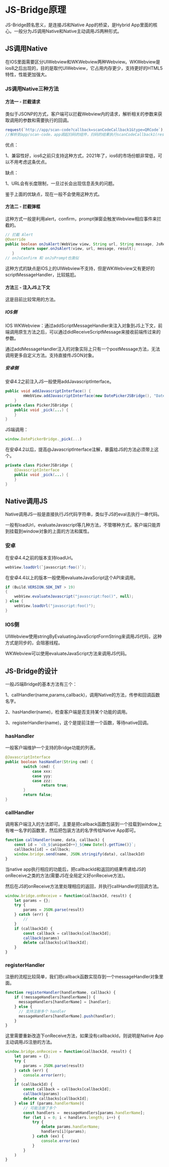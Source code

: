 # JS-Bridge原理

JS-Bridge顾名思义，是连接JS和Native App的桥梁，是Hybrid App里面的核心。一般分为JS调用Native和Native主动调用JS两种形式。

## JS调用Native

在IOS里面需要区分UIWebview和WKWebview两种Webview。WKWebview是ios8之后出现的，目的是取代UIWebview，它占用内存更少，支持更好的HTML5特性，性能更加强大。

### JS调用Native三种方法

#### 方法一 - 拦截请求

类似于JSONP的方式，客户端可以拦截Webview内的请求，解析相关的参数来获取调用的参数和需要执行的回调。

```js
request(`http://app/scan-code?callback=scanCodeCallback1&type=QRCode`);
//解析到app/scan-code，app调起扫码的组件，扫码的结果执行scanCodeCallback1(result)
```

优点：

1、兼容性好，ios6之前只支持这种方式，2021年了，ios6的市场份额非常低，可以不用考虑这条优点。

缺点：

1、URL会有长度限制，一旦过长会出现信息丢失的问题。

鉴于上面的优缺点，现在一般不会使用这种方式。

#### 方法二 - 拦截弹框

这种方式一般是利用alert，confirm，prompt弹窗会触发Webview相应事件来拦截的。

```java
// 拦截 Alert
@Override
public boolean onJsAlert(WebView view, String url, String message, JsResult result) {
       return super.onJsAlert(view, url, message, result);
   }
// onJsConfirm 和 onJsPrompt也类似
```
这种方式的缺点是IOS上的UIWebview不支持，但是WKWebview又有更好的scriptMessageHandler，比较尴尬。

#### 方法三 - 注入JS上下文

这是目前比较常用的方法。

##### IOS侧

IOS WKWebview：通过addScriptMessageHandler来注入对象到JS上下文，前端调用原生方法之后，可以通过didReceiveScriptMessage来接收前端传过来的参数。

通过addMessageHandler注入的对象实际上只有一个postMessage方法，无法调用更多自定义方法。支持直接传JSON对象。

##### 安卓侧

安卓4.2之前注入JS一般使用addJavascriptInterface。

```java
public void addJavascriptInterface() {
        mWebView.addJavascriptInterface(new DatePickerJSBridge(), "DatePickerBridge");
    }
private class PickerJSBridge {
    public void _pick(...) {
    }
}
```

JS端调用：

```js
window.DatePickerBridge._pick(...)
```

在安卓4.2以后，提高@JavascriptInterface注解，暴露给JS的方法必须带上这个。

```java
private class PickerJSBridge {
    @JavascriptInterface
    public void _pick(...) {
    }
}
```

## Native调用JS

Native调用JS一般是直接执行JS代码字符串，类似于JS的eval去执行一串代码。

一般有loadUrl，evaluateJavascript等几种方法，不管哪种方式，客户端只能弄到挂载到window对象的上面的方法和属性。

### 安卓

在安卓4.4之前的版本支持loadUrl。

```java
webView.loadUrl(`javascript:foo()`);
```

在安卓4.4以上的版本一般使用evaluateJavaScript这个API来调用。

```java
if (Build.VERSION.SDK_INT > 19)
{
    webView.evaluateJavascript("javascript:foo()", null);
} else {
    webView.loadUrl("javascript:foo()");
}
```

### IOS侧

UIWebview使用stringByEvaluatingJavaScriptFormString来调用JS代码，这种方式是同步的，会阻塞线程。

WKWebview可以使用evaluateJavaScript方法来调用JS代码。

## JS-Bridge的设计

一般JS端Bridge的基本方法有三个：

1、callHandler(name,params,callback)，调用Native的方法，传参和回调函数名字。

2、hasHandler(name)，检查客户端是否支持某个功能的调用。

3、registerHandler(name)，这个是提前注册一个函数，等待native回调。

### hasHandler

一般客户端维护一个支持的Bridge功能的列表。

```java
@JavascriptInterface
public boolean hasHandler(String cmd) {
        switch (cmd) {
            case xxx:
            case yyy:
            case zzz:
                return true;
        }
        return false;
}
```

### callHandler

调用客户端注入的方法即可。主要是把callback函数包装到一个挂载到window上有唯一名字的函数里，然后把包装方法的名字传给Native App即可。

```js
function callHandler(name, data, callback) {
    const id = `cb_${uniqueId++}_${new Date().getTime()}`;
    callbacks[id] = callback;
    window.bridge.send(name, JSON.stringify(data), callbackId)
}
```

当native app执行相应的功能后，把callbackId和返回的结果传递给JS的onReceive之类的方法(需要JS在全局定义好onReceive方法)。

然后在JS的onReceive方法里处理相应的返回，并执行callHandler的回调方法。


```js
window.bridge.onReceive = function(callbackId, result) {
    let params = {};
    try {
        params = JSON.parse(result)
    } catch (err) {
        //
    }
    if (callbackId) {
        const callback = callbacks[callbackId];
        callback(params)
        delete callbacks[callbackId];
    }
}
```

### registerHandler

注册的流程比较简单，我们把callback函数实现存到一个messageHandler对象里面。

```js
function registerHandler(handlerName, callback) {
    if (!messageHandlers[handlerName]) {
      messageHandlers[handlerName] = [handler];
    } else {
      // 支持注册多个 handler
      messageHandlers[handlerName].push(handler);
    }
}
```

这里需要重新改造下onReceive方法，如果没有callbackId，则说明是Native App主动调用JS注册的方法。

```js
window.bridge.onReceive = function(callbackId, result) {
    let params = {};
    try {
        params = JSON.parse(result)
    } catch (err) {
        console.error(err);
    }
    if (callbackId) {
        const callback = callbacks[callbackId];
        callback(params)
        delete callbacks[callbackId];
    } else if (params.handlerName)(
        // 可能注册了多个
        const handlers =  messageHandlers[params.handlerName];
        for (let i = 0; i < handlers.length; i++) {
            try {
                delete params.handlerName;
                handlers[i](params);
            } catch (ex) {
                console.error(ex)
            }
        }
    )
}
```